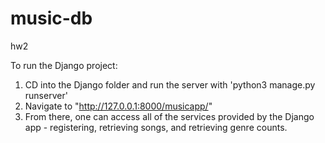 # music-db
hw2

To run the Django project:
1. CD into the Django folder and run the server with 'python3 manage.py runserver'
2. Navigate to "http://127.0.0.1:8000/musicapp/"
3. From there, one can access all of the services provided by the Django app - registering, retrieving songs, and retrieving genre counts.